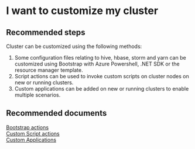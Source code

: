 # I want to customize my cluster

## **Recommended steps**
 Cluster can be customized using the following methods:
 
 1. Some configuration files relating to hive, hbase, storm and yarn can be customized using Bootstrap with Azure Powershell, .NET SDK or the resource manager template.
 2. Script actions can be used to invoke custom scripts on cluster nodes on new or running clusters.
 3. Custom applications can be added on new or running clusters to enable multiple scenarios.

## **Recommended documents**
[Bootstrap actions](https://docs.microsoft.com/azure/hdinsight/hdinsight-hadoop-customize-cluster-bootstrap)<br>
[Custom Script actions](https://docs.microsoft.com/azure/hdinsight/hdinsight-hadoop-customize-cluster-linux)<br>
[Custom Applications](https://docs.microsoft.com/azure/hdinsight/hdinsight-apps-install-applications)<br>
